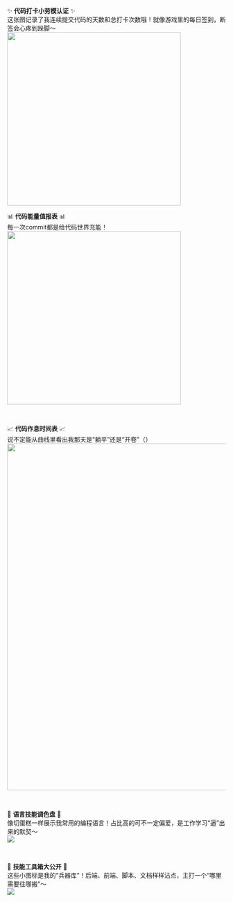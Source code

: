 <!--
**GALA-Lin/GALA-Lin** is a ✨ _special_ ✨ repository because its `README.md` (this file) appears on your GitHub profile.

Here are some ideas to get you started:

- 🔭 I’m currently working on ...
- 🌱 I’m currently learning ...
- 👯 I’m looking to collaborate on ...
- 🤔 I’m looking for help with ...
- 💬 Ask me about ...
- 📫 How to reach me: ...
- 😄 Pronouns: ...
- ⚡ Fun fact: ...
-->
<!--
**GALA-Lin/GALA-Lin** is a ✨ _special_ ✨ repository because its `README.md` (this file) appears on your GitHub profile.

Here are some ideas to get you started:

- 🔭 I’m currently working on ...
- 🌱 I’m currently learning ...
- 👯 I’m looking to collaborate on ...
- 🤔 I’m looking for help with ...
- 💬 Ask me about ...
- 📫 How to reach me: ...
- 😄 Pronouns: ...
- ⚡ Fun fact: ...
-->

<!-- 连续打卡统计 -->
✨ <strong>代码打卡小劳模认证</strong> ✨  <br>
这张图记录了我连续提交代码的天数和总打卡次数哦！就像游戏里的每日签到，断签会心疼到跺脚～  <br>
<img align="center" width="400" src="https://streak-stats.demolab.com?user=GALA-Lin&theme=transparent&date_format=%5BY.%5Dn.j&hide_border=true" />
<br>
<!-- 代码贡献概览 -->
📊 <strong>代码能量值报表</strong> 📊  <br>
每一次commit都是给代码世界充能！  <br>
<img align="center" width="400" src="https://github-readme-stats.vercel.app/api?username=GALA-Lin&theme=transparent&include_all_commits=true&show_icons=true&hide_border=true" />

<br/>

<!-- 提交活跃度曲线 -->
📈 <strong>代码作息时间表</strong> 📈  <br>
说不定能从曲线里看出我那天是“躺平”还是“开卷”（）  <br>
<img width="800" src="https://github-readme-activity-graph.vercel.app/graph?username=GALA-Lin&theme=github-compact&hide_border=true&area=true">

<br/>

<!-- 常用语言占比 -->
🎨 <strong>语言技能调色盘</strong> 🎨  <br>
像切蛋糕一样展示我常用的编程语言！占比高的可不一定偏爱，是工作学习“逼”出来的默契～  <br>
<img align="center" src="https://github-readme-stats.vercel.app/api/top-langs/?username=GALA-Lin&theme=transparent&hide_border=true&layout=donut-vertical&langs_count=6" />

<br/>

<!-- 掌握技能图标 -->
🔧 <strong>技能工具箱大公开</strong> 🔧  
这些小图标是我的“兵器库”！后端、前端、脚本、文档样样沾点，主打一个“哪里需要往哪搬”～  <br>
<img align="center" src="https://skillicons.dev/icons?i=cpp,java,golang,vue,react,html,css,js,ts,md,&theme=light" />
